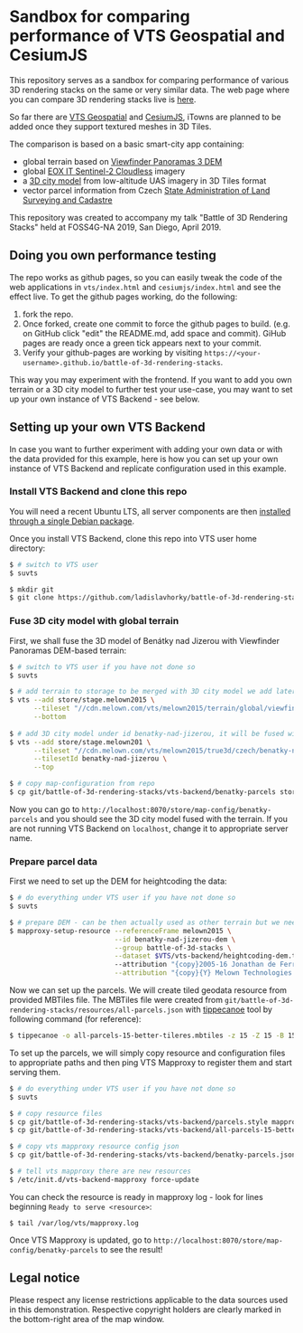 # Sandbox for comparing performance of VTS Geospatial and CesiumJS

This repository serves as a sandbox for comparing performance of various 3D rendering stacks on the same or very similar data. The web page where you can compare 3D rendering stacks live is [here](https://ladislavhorky.github.io/battle-of-3d-rendering-stacks/).

So far there are [VTS Geospatial](https://www.melown.com/products/vts-geospatial/) and [CesiumJS](https://cesiumjs.org/), iTowns are planned to be added once they support textured meshes in 3D Tiles.

The comparison is based on a basic smart-city app containing:

* global terrain based on [Viewfinder Panoramas 3 DEM](http://viewfinderpanoramas.org/dem3.html)
* global [EOX IT Sentinel-2 Cloudless](https://s2maps.eu/) imagery
* a [3D city model](https://www.melown.com/products/vadstena/) from low-altitude UAS imagery in 3D Tiles format
* vector parcel information from Czech [State Administration of Land Surveying and Cadastre](https://www.cuzk.cz/en)

This repository was created to accompany my talk "Battle of 3D Rendering Stacks" held at FOSS4G-NA 2019, San Diego, April 2019.

## Doing you own performance testing

The repo works as github pages, so you can easily tweak the code of the web applications in `vts/index.html` and `cesiumjs/index.html` and see the effect live. To get the github pages working, do the following:

1. fork the repo.
2. Once forked, create one commit to force the github pages to build. (e.g. on GitHub click "edit" the README.md, add space and commit). GiHub pages are ready once a green tick appears next to your commit.
3. Verify your github-pages are working by visiting `https://<your-username>.github.io/battle-of-3d-rendering-stacks`.

This way you may experiment with the frontend. If you want to add you own terrain or a 3D city model to further test your use-case, you may want to set up your own instance of VTS Backend - see below.

## Setting up your own VTS Backend

In case you want to further experiment with adding your own data or with the data provided for this example, here is how you can set up your own instance of VTS Backend and replicate configuration used in this example.

### Install VTS Backend and clone this repo

You will need a recent Ubuntu LTS, all server components are then [installed through a single Debian package](http://vtsdocs.melown.com/en/latest/tutorials/vtsbackend.html#setting-vts-backend).

Once you install VTS Backend, clone this repo into VTS user home directory: 

```bash
$ # switch to VTS user
$ suvts

$ mkdir git
$ git clone https://github.com/ladislavhorky/battle-of-3d-rendering-stacks.git

```

### Fuse 3D city model with global terrain

First, we shall fuse the 3D model of Benátky nad Jizerou with Viewfinder Panoramas DEM-based terrain:

```bash
$ # switch to VTS user if you have not done so
$ suvts

$ # add terrain to storage to be merged with 3D city model we add later
$ vts --add store/stage.melown2015 \
      --tileset "//cdn.melown.com/vts/melown2015/terrain/global/viewfinder3/" \
      --bottom
      
$ # add 3D city model under id benatky-nad-jizerou, it will be fused with the terrain
$ vts --add store/stage.melown201 \
      --tileset "//cdn.melown.com/vts/melown2015/true3d/czech/benatky-nad-jizerou@2/" \
      --tilesetId benatky-nad-jizerou \
      --top

$ # copy map-configuration from repo
$ cp git/battle-of-3d-rendering-stacks/vts-backend/benatky-parcels store/map-config/
```

Now you can go to `http://localhost:8070/store/map-config/benatky-parcels` and you should see the 3D city model fused with the terrain. If you are not running VTS Backend on `localhost`, change it to appropriate server name.
  
### Prepare parcel data

First we need to set up the DEM for heightcoding the data:
```bash
$ # do everything under VTS user if you have not done so
$ suvts

$ # prepare DEM - can be then actually used as other terrain but we need it only for heightcoding
$ mapproxy-setup-resource --referenceFrame melown2015 \
                          --id benatky-nad-jizerou-dem \
                          --group battle-of-3d-stacks \
                          --dataset $VTS/vts-backend/heightcoding-dem.tif
                          --attribution "{copy}2005-16 Jonathan de Ferranti" \
                          --attribution "{copy}{Y} Melown Technologies SE"

```
Now we can set up the parcels. We will create tiled geodata resource from provided MBTiles file. The MBTiles file were created from `git/battle-of-3d-rendering-stacks/resources/all-parcels.json` with [tippecanoe](https://github.com/mapbox/tippecanoe) tool by following command (for reference):

```bash
$ tippecanoe -o all-parcels-15-better-tileres.mbtiles -z 15 -Z 15 -B 15 -d 16 -D 16 -ps all-parcels.json
```
To set up the parcels, we will simply copy resource and configuration files to appropriate paths and then ping VTS Mapproxy to register them and start serving them.

```bash
$ # do everything under VTS user if you have not done so
$ suvts

$ # copy resource files
$ cp git/battle-of-3d-rendering-stacks/vts-backend/parcels.style mapproxy/datasets/battle-of-3d-stacks/
$ cp git/battle-of-3d-rendering-stacks/vts-backend/all-parcels-15-better-tileres.mbtiles mapproxy/datasets/battle-of-3d-stacks/

$ # copy vts mapproxy resource config json
$ cp git/battle-of-3d-rendering-stacks/vts-backend/benatky-parcels.json /etc/vts/mapproxy/examples.d/

$ # tell vts mapproxy there are new resources
$ /etc/init.d/vts-backend-mapproxy force-update
```

You can check the resource is ready in mapproxy log - look for lines beginning `Ready to serve <resource>`:
```
$ tail /var/log/vts/mapproxy.log
```
Once VTS Mapproxy is updated, go to `http://localhost:8070/store/map-config/benatky-parcels` to see the result!

## Legal notice

Please respect any license restrictions applicable to the data sources used
in this demonstration. Respective copyright holders are clearly marked in the
bottom-right area of the map window.
